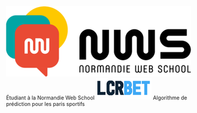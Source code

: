 
![Cover](https://github.com/Liamcr21/Liamcr21/blob/main/Logo_nws.png)
Étudiant à la Normandie Web School 
![Cover](https://github.com/Liamcr21/Liamcr21/blob/main/logo_white.png)
Algorithme de prédiction pour les paris sportifs


